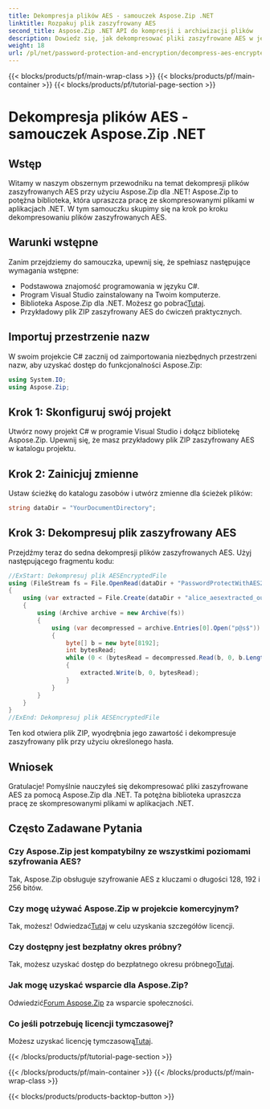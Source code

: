 ```yaml
---
title: Dekompresja plików AES - samouczek Aspose.Zip .NET
linktitle: Rozpakuj plik zaszyfrowany AES
second_title: Aspose.Zip .NET API do kompresji i archiwizacji plików
description: Dowiedz się, jak dekompresować pliki zaszyfrowane AES w języku C# przy użyciu Aspose.Zip dla .NET. Postępuj zgodnie z naszym przewodnikiem krok po kroku, aby efektywnie obsługiwać pliki.
weight: 18
url: /pl/net/password-protection-and-encryption/decompress-aes-encrypted-file/
---
```


{{< blocks/products/pf/main-wrap-class >}}
{{< blocks/products/pf/main-container >}}
{{< blocks/products/pf/tutorial-page-section >}}

# Dekompresja plików AES - samouczek Aspose.Zip .NET


## Wstęp

Witamy w naszym obszernym przewodniku na temat dekompresji plików zaszyfrowanych AES przy użyciu Aspose.Zip dla .NET! Aspose.Zip to potężna biblioteka, która upraszcza pracę ze skompresowanymi plikami w aplikacjach .NET. W tym samouczku skupimy się na krok po kroku dekompresowaniu plików zaszyfrowanych AES.

## Warunki wstępne

Zanim przejdziemy do samouczka, upewnij się, że spełniasz następujące wymagania wstępne:

- Podstawowa znajomość programowania w języku C#.
- Program Visual Studio zainstalowany na Twoim komputerze.
-  Biblioteka Aspose.Zip dla .NET. Możesz go pobrać[Tutaj](https://releases.aspose.com/zip/net/).
- Przykładowy plik ZIP zaszyfrowany AES do ćwiczeń praktycznych.

## Importuj przestrzenie nazw

W swoim projekcie C# zacznij od zaimportowania niezbędnych przestrzeni nazw, aby uzyskać dostęp do funkcjonalności Aspose.Zip:

```csharp
using System.IO;
using Aspose.Zip;
```

## Krok 1: Skonfiguruj swój projekt

Utwórz nowy projekt C# w programie Visual Studio i dołącz bibliotekę Aspose.Zip. Upewnij się, że masz przykładowy plik ZIP zaszyfrowany AES w katalogu projektu.

## Krok 2: Zainicjuj zmienne

Ustaw ścieżkę do katalogu zasobów i utwórz zmienne dla ścieżek plików:

```csharp
string dataDir = "YourDocumentDirectory";
```

## Krok 3: Dekompresuj plik zaszyfrowany AES

Przejdźmy teraz do sedna dekompresji plików zaszyfrowanych AES. Użyj następującego fragmentu kodu:

```csharp
//ExStart: Dekompresuj plik AESEncryptedFile
using (FileStream fs = File.OpenRead(dataDir + "PasswordProtectWithAES256_out.zip"))
{
    using (var extracted = File.Create(dataDir + "alice_aesextracted_out.txt"))
    {
        using (Archive archive = new Archive(fs))
        {
            using (var decompressed = archive.Entries[0].Open("p@s$"))
            {
                byte[] b = new byte[8192];
                int bytesRead;
                while (0 < (bytesRead = decompressed.Read(b, 0, b.Length)))
                {
                    extracted.Write(b, 0, bytesRead);
                }
            }
        }
    }
}
//ExEnd: Dekompresuj plik AESEncryptedFile
```

Ten kod otwiera plik ZIP, wyodrębnia jego zawartość i dekompresuje zaszyfrowany plik przy użyciu określonego hasła.

## Wniosek

Gratulacje! Pomyślnie nauczyłeś się dekompresować pliki zaszyfrowane AES za pomocą Aspose.Zip dla .NET. Ta potężna biblioteka upraszcza pracę ze skompresowanymi plikami w aplikacjach .NET.

## Często Zadawane Pytania

### Czy Aspose.Zip jest kompatybilny ze wszystkimi poziomami szyfrowania AES?
Tak, Aspose.Zip obsługuje szyfrowanie AES z kluczami o długości 128, 192 i 256 bitów.

### Czy mogę używać Aspose.Zip w projekcie komercyjnym?
 Tak, możesz! Odwiedzać[Tutaj](https://purchase.aspose.com/buy) w celu uzyskania szczegółów licencji.

### Czy dostępny jest bezpłatny okres próbny?
 Tak, możesz uzyskać dostęp do bezpłatnego okresu próbnego[Tutaj](https://releases.aspose.com/).

### Jak mogę uzyskać wsparcie dla Aspose.Zip?
 Odwiedzić[Forum Aspose.Zip](https://forum.aspose.com/c/zip/37) za wsparcie społeczności.

### Co jeśli potrzebuję licencji tymczasowej?
 Możesz uzyskać licencję tymczasową[Tutaj](https://purchase.aspose.com/temporary-license/).


{{< /blocks/products/pf/tutorial-page-section >}}

{{< /blocks/products/pf/main-container >}}
{{< /blocks/products/pf/main-wrap-class >}}

{{< blocks/products/products-backtop-button >}}

